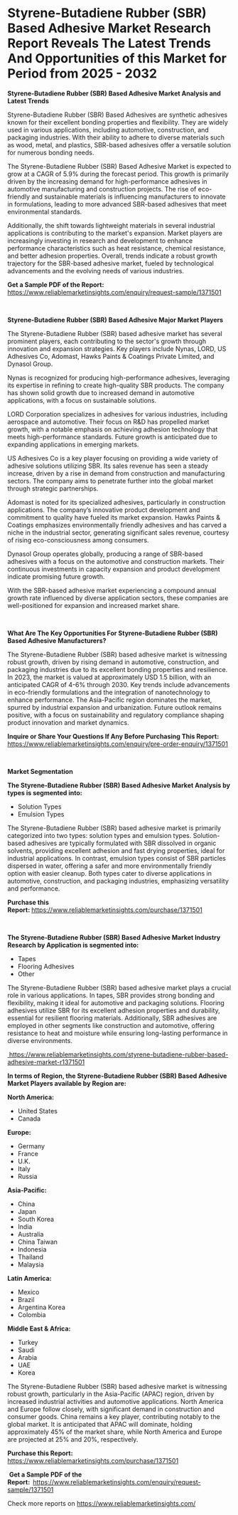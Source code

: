 <p><h1>Styrene-Butadiene Rubber (SBR) Based Adhesive Market Research Report Reveals The Latest Trends And Opportunities of this Market for Period from 2025 - 2032</h1></p><p><strong>Styrene-Butadiene Rubber (SBR) Based Adhesive Market Analysis and Latest Trends</strong></p>
<p><p>Styrene-Butadiene Rubber (SBR) Based Adhesives are synthetic adhesives known for their excellent bonding properties and flexibility. They are widely used in various applications, including automotive, construction, and packaging industries. With their ability to adhere to diverse materials such as wood, metal, and plastics, SBR-based adhesives offer a versatile solution for numerous bonding needs.</p><p>The Styrene-Butadiene Rubber (SBR) Based Adhesive Market is expected to grow at a CAGR of 5.9% during the forecast period. This growth is primarily driven by the increasing demand for high-performance adhesives in automotive manufacturing and construction projects. The rise of eco-friendly and sustainable materials is influencing manufacturers to innovate in formulations, leading to more advanced SBR-based adhesives that meet environmental standards.</p><p>Additionally, the shift towards lightweight materials in several industrial applications is contributing to the market's expansion. Market players are increasingly investing in research and development to enhance performance characteristics such as heat resistance, chemical resistance, and better adhesion properties. Overall, trends indicate a robust growth trajectory for the SBR-based adhesive market, fueled by technological advancements and the evolving needs of various industries.</p></p>
<p><strong>Get a Sample PDF of the Report:&nbsp;</strong> <a href="https://www.reliablemarketinsights.com/enquiry/request-sample/1371501?utm_campaign=2177&utm_medium=2&utm_source=Github&utm_content=ia&utm_term=22032025&utm_id=styrene-butadiene-rubber-sbr-based-adhesive">https://www.reliablemarketinsights.com/enquiry/request-sample/1371501</a></p>
<p>&nbsp;</p>
<p><strong>Styrene-Butadiene Rubber (SBR) Based Adhesive Major Market Players</strong></p>
<p><p>The Styrene-Butadiene Rubber (SBR) based adhesive market has several prominent players, each contributing to the sector's growth through innovation and expansion strategies. Key players include Nynas, LORD, US Adhesives Co, Adomast, Hawks Paints & Coatings Private Limited, and Dynasol Group.</p><p>Nynas is recognized for producing high-performance adhesives, leveraging its expertise in refining to create high-quality SBR products. The company has shown solid growth due to increased demand in automotive applications, with a focus on sustainable solutions. </p><p>LORD Corporation specializes in adhesives for various industries, including aerospace and automotive. Their focus on R&D has propelled market growth, with a notable emphasis on achieving adhesion technology that meets high-performance standards. Future growth is anticipated due to expanding applications in emerging markets.</p><p>US Adhesives Co is a key player focusing on providing a wide variety of adhesive solutions utilizing SBR. Its sales revenue has seen a steady increase, driven by a rise in demand from construction and manufacturing sectors. The company aims to penetrate further into the global market through strategic partnerships.</p><p>Adomast is noted for its specialized adhesives, particularly in construction applications. The company’s innovative product development and commitment to quality have fueled its market expansion. Hawks Paints & Coatings emphasizes environmentally friendly adhesives and has carved a niche in the industrial sector, generating significant sales revenue, courtesy of rising eco-consciousness among consumers.</p><p>Dynasol Group operates globally, producing a range of SBR-based adhesives with a focus on the automotive and construction markets. Their continuous investments in capacity expansion and product development indicate promising future growth.</p><p>With the SBR-based adhesive market experiencing a compound annual growth rate influenced by diverse application sectors, these companies are well-positioned for expansion and increased market share.</p></p>
<p>&nbsp;</p>
<p><strong>What Are The Key Opportunities For Styrene-Butadiene Rubber (SBR) Based Adhesive Manufacturers?</strong></p>
<p><p>The Styrene-Butadiene Rubber (SBR) based adhesive market is witnessing robust growth, driven by rising demand in automotive, construction, and packaging industries due to its excellent bonding properties and resilience. In 2023, the market is valued at approximately USD 1.5 billion, with an anticipated CAGR of 4-6% through 2030. Key trends include advancements in eco-friendly formulations and the integration of nanotechnology to enhance performance. The Asia-Pacific region dominates the market, spurred by industrial expansion and urbanization. Future outlook remains positive, with a focus on sustainability and regulatory compliance shaping product innovation and market dynamics.</p></p>
<p><strong>Inquire or Share Your Questions If Any Before Purchasing This Report:</strong> <a href="https://www.reliablemarketinsights.com/enquiry/pre-order-enquiry/1371501?utm_campaign=2177&utm_medium=2&utm_source=Github&utm_content=ia&utm_term=22032025&utm_id=styrene-butadiene-rubber-sbr-based-adhesive">https://www.reliablemarketinsights.com/enquiry/pre-order-enquiry/1371501</a></p>
<p>&nbsp;</p>
<p><strong>Market Segmentation</strong></p>
<p><strong>The Styrene-Butadiene Rubber (SBR) Based Adhesive Market Analysis by types is segmented into:</strong></p>
<p><ul><li>Solution Types</li><li>Emulsion Types</li></ul></p>
<p><p>The Styrene-Butadiene Rubber (SBR) based adhesive market is primarily categorized into two types: solution types and emulsion types. Solution-based adhesives are typically formulated with SBR dissolved in organic solvents, providing excellent adhesion and fast drying properties, ideal for industrial applications. In contrast, emulsion types consist of SBR particles dispersed in water, offering a safer and more environmentally friendly option with easier cleanup. Both types cater to diverse applications in automotive, construction, and packaging industries, emphasizing versatility and performance.</p></p>
<p><strong>Purchase this Report:&nbsp;</strong><a href="https://www.reliablemarketinsights.com/purchase/1371501?utm_campaign=2177&utm_medium=2&utm_source=Github&utm_content=ia&utm_term=22032025&utm_id=styrene-butadiene-rubber-sbr-based-adhesive">https://www.reliablemarketinsights.com/purchase/1371501</a></p>
<p>&nbsp;</p>
<p><strong>The Styrene-Butadiene Rubber (SBR) Based Adhesive Market Industry Research by Application is segmented into:</strong></p>
<p><ul><li>Tapes</li><li>Flooring Adhesives</li><li>Other</li></ul></p>
<p><p>The Styrene-Butadiene Rubber (SBR) based adhesive market plays a crucial role in various applications. In tapes, SBR provides strong bonding and flexibility, making it ideal for automotive and packaging solutions. Flooring adhesives utilize SBR for its excellent adhesion properties and durability, essential for resilient flooring materials. Additionally, SBR adhesives are employed in other segments like construction and automotive, offering resistance to heat and moisture while ensuring long-lasting performance in diverse environments.</p></p>
<p><a href="https://www.reliablemarketinsights.com/styrene-butadiene-rubber-based-adhesive-market-r1371501?utm_campaign=2177&utm_medium=2&utm_source=Github&utm_content=ia&utm_term=22032025&utm_id=styrene-butadiene-rubber-sbr-based-adhesive">&nbsp;https://www.reliablemarketinsights.com/styrene-butadiene-rubber-based-adhesive-market-r1371501</a></p>
<p><strong>In terms of Region, the Styrene-Butadiene Rubber (SBR) Based Adhesive Market Players available by Region are:</strong></p>
<p>
    <p> <strong> North America: </strong>
        <ul>
            <li>United States</li>
            <li>Canada</li>
        </ul>
        </p> 
    <p> <strong> Europe: </strong>
        <ul>
            <li>Germany</li>
            <li>France</li>
            <li>U.K.</li>
            <li>Italy</li>
            <li>Russia</li>
        </ul>
        </p> 
    <p> <strong> Asia-Pacific: </strong>
        <ul>
            <li>China</li>
            <li>Japan</li>
            <li>South Korea</li>
            <li>India</li>
            <li>Australia</li>
            <li>China Taiwan</li>
            <li>Indonesia</li>
            <li>Thailand</li>
            <li>Malaysia</li>
        </ul>
        </p> 
    <p> <strong> Latin America: </strong>
        <ul>
            <li>Mexico</li>
            <li>Brazil</li>
            <li>Argentina Korea</li>
            <li>Colombia</li>
        </ul>
        </p> 
    <p> <strong> Middle East & Africa: </strong>
        <ul>
            <li>Turkey</li>
            <li>Saudi</li>
            <li>Arabia</li>
            <li>UAE</li>
            <li>Korea</li>
        </ul>
    </p>
    </p>
<p><p>The Styrene-Butadiene Rubber (SBR) based adhesive market is witnessing robust growth, particularly in the Asia-Pacific (APAC) region, driven by increased industrial activities and automotive applications. North America and Europe follow closely, with significant demand in construction and consumer goods. China remains a key player, contributing notably to the global market. It is anticipated that APAC will dominate, holding approximately 45% of the market share, while North America and Europe are projected at 25% and 20%, respectively.</p></p>
<p><strong>Purchase this Report: </strong><a href="https://www.reliablemarketinsights.com/purchase/1371501?utm_campaign=2177&utm_medium=2&utm_source=Github&utm_content=ia&utm_term=22032025&utm_id=styrene-butadiene-rubber-sbr-based-adhesive">https://www.reliablemarketinsights.com/purchase/1371501</a></p>
<p>&nbsp;<strong>Get a Sample PDF of the Report:&nbsp;&nbsp;</strong><a href="https://www.reliablemarketinsights.com/enquiry/request-sample/1371501?utm_campaign=2177&utm_medium=2&utm_source=Github&utm_content=ia&utm_term=22032025&utm_id=styrene-butadiene-rubber-sbr-based-adhesive">https://www.reliablemarketinsights.com/enquiry/request-sample/1371501</a></p>
<p><strong></strong></p>
<p>Check more reports on <a href="https://www.reliablemarketinsights.com/?utm_campaign=2177&utm_medium=2&utm_source=Github&utm_content=ia&utm_term=22032025&utm_id=styrene-butadiene-rubber-sbr-based-adhesive">https://www.reliablemarketinsights.com/</a></p>